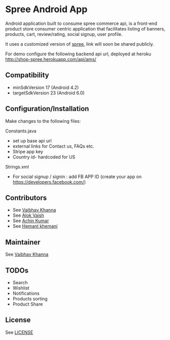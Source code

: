 # Spree Android App
Android application built to consume spree commerce api, is a front-end product store consumer centric
application that facilitates listing of banners, products, cart, review/rating, social signup, user profile.

It uses a customized version of [spree](https://github.com/spree/spree), link will soon be shared publicly.

For demo configure the following backend api url, deployed at heroku http://shop-spree.herokuapp.com/api/ams/ 

## Compatibility
- minSdkVersion 17 (Android 4.2)
- targetSdkVersion 23 (Android 6.0)

## Configuration/Installation
Make changes to the following files:

Constants.java
- set up base api url 
- external links for Contact us, FAQs etc.
- Stripe app key
- Country id- hardcoded for US

Strings.xml
- For social signup / signin : add FB APP ID (create your app on https://developers.facebook.com/)

## Contributors
- See [Vaibhav Khanna](https://github.com/v4ibh4v)
- See [Alok Vaish](https://github.com/vaishalok)
- See [Achin Kumar](https://github.com/infernus666) 
- See [Hemant khemani](https://github.com/contacthrk)


## Maintainer
See [Vaibhav Khanna](https://github.com/v4ibh4v)

## TODOs
- Search
- Wishlist
- Notifications
- Products sorting
- Product Share


## License

See [LICENSE](https://github.com/vinsol/spree-android/blob/master/LICENSE.md)

